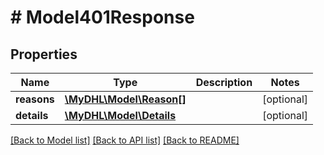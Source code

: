 # # Model401Response

## Properties

Name | Type | Description | Notes
------------ | ------------- | ------------- | -------------
**reasons** | [**\MyDHL\Model\Reason[]**](Reason.md) |  | [optional] 
**details** | [**\MyDHL\Model\Details**](Details.md) |  | [optional] 

[[Back to Model list]](../../README.md#documentation-for-models) [[Back to API list]](../../README.md#documentation-for-api-endpoints) [[Back to README]](../../README.md)


